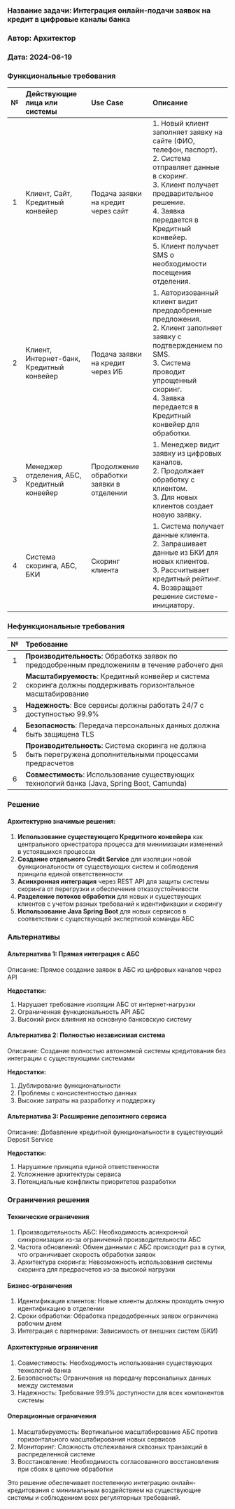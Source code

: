 ### **Название задачи:** Интеграция онлайн-подачи заявок на кредит в цифровые каналы банка
### **Автор:** Архитектор
### **Дата:** 2024-06-19
### **Функциональные требования**

|**№**|**Действующие лица или системы**|**Use Case**|**Описание**|
| :-: | :- | :- | :- |
| 1 | Клиент, Сайт, Кредитный конвейер | Подача заявки на кредит через сайт | 1. Новый клиент заполняет заявку на сайте (ФИО, телефон, паспорт).<br>2. Система отправляет данные в скоринг.<br>3. Клиент получает предварительное решение.<br>4. Заявка передается в Кредитный конвейер.<br>5. Клиент получает SMS о необходимости посещения отделения. |
| 2 | Клиент, Интернет-банк, Кредитный конвейер | Подача заявки на кредит через ИБ | 1. Авторизованный клиент видит предодобренные предложения.<br>2. Клиент заполняет заявку с подтверждением по SMS.<br>3. Система проводит упрощенный скоринг.<br>4. Заявка передается в Кредитный конвейер для обработки. |
| 3 | Менеджер отделения, АБС, Кредитный конвейер | Продолжение обработки заявки в отделении | 1. Менеджер видит заявку из цифровых каналов.<br>2. Продолжает обработку с клиентом.<br>3. Для новых клиентов создает новую заявку. |
| 4 | Система скоринга, АБС, БКИ | Скоринг клиента | 1. Система получает данные клиента.<br>2. Запрашивает данные из БКИ для новых клиентов.<br>3. Рассчитывает кредитный рейтинг.<br>4. Возвращает решение системе-инициатору. |
### **Нефункциональные требования**

|**№**|**Требование**|
| :-: | :- |
| 1 | **Производительность**: Обработка заявок по предодобренным предложениям в течение рабочего дня |
| 2 | **Масштабируемость**: Кредитный конвейер и система скоринга должны поддерживать горизонтальное масштабирование |
| 3 | **Надежность**: Все сервисы должны работать 24/7 с доступностью 99.9% |
| 4 | **Безопасность**: Передача персональных данных должна быть защищена TLS |
| 5 | **Производительность**: Система скоринга не должна быть перегружена дополнительными процессами предрасчетов |
| 6 | **Совместимость**: Использование существующих технологий банка (Java, Spring Boot, Camunda) |

### **Решение**
#### Архитектурно значимые решения:

1. **Использование существующего Кредитного конвейера** как центрального оркестратора процесса для минимизации изменений в устоявшихся процессах
2. **Создание отдельного Credit Service** для изоляции новой функциональности от существующих систем и соблюдения принципа единой ответственности
3. **Асинхронная интеграция** через REST API для защиты системы скоринга от перегрузки и обеспечения отказоустойчивости
4. **Разделение потоков обработки** для новых и существующих клиентов с учетом разных требований к идентификации и скорингу
5. **Использование Java Spring Boot** для новых сервисов в соответствии с существующей экспертизой команды АБС 


### Альтернативы
#### Альтернатива 1: Прямая интеграция с АБС
Описание: Прямое создание заявок в АБС из цифровых каналов через API

**Недостатки:**
1. Нарушает требование изоляции АБС от интернет-нагрузки
1. Ограниченная функциональность API АБС
1. Высокий риск влияния на основную банковскую систему

#### Альтернатива 2: Полностью независимая система
Описание: Создание полностью автономной системы кредитования без интеграции с существующими системами

**Недостатки:**

1. Дублирование функциональности
1. Проблемы с консистентностью данных
1. Высокие затраты на разработку и поддержку

#### Альтернатива 3: Расширение депозитного сервиса
Описание: Добавление кредитной функциональности в существующий Deposit Service

**Недостатки:**

1. Нарушение принципа единой ответственности
1. Усложнение архитектуры сервиса
1. Потенциальные конфликты приоритетов разработки

### Ограничения решения
#### Технические ограничения
1. Производительность АБС: Необходимость асинхронной синхронизации из-за ограничений производительности АБС
1. Частота обновлений: Обмен данными с АБС происходит раз в сутки, что ограничивает скорость обработки заявок
1. Архитектура скоринга: Невозможность использования системы скоринга для предрасчетов из-за высокой нагрузки

#### Бизнес-ограничения
1. Идентификация клиентов: Новые клиенты должны проходить очную идентификацию в отделении
1. Сроки обработки: Обработка предодобренных заявок ограничена рабочим днем
1. Интеграция с партнерами: Зависимость от внешних систем (БКИ)

#### Архитектурные ограничения
1. Совместимость: Необходимость использования существующих технологий банка
1. Безопасность: Ограничения на передачу персональных данных между системами
1. Надежность: Требование 99.9% доступности для всех компонентов системы

#### Операционные ограничения
1. Масштабируемость: Вертикальное масштабирование АБС против горизонтального масштабирования новых сервисов
1. Мониторинг: Сложность отслеживания сквозных транзакций в распределенной системе
1. Восстановление: Необходимость согласованного восстановления при сбоях в цепочке обработки

Это решение обеспечивает постепенную интеграцию онлайн-кредитования с минимальным воздействием на существующие системы и соблюдением всех регуляторных требований.